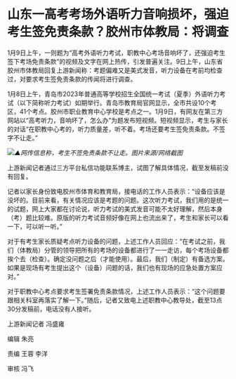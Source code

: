 # 山东一高考考场外语听力音响损坏，强迫考生签免责条款？胶州市体教局：将调查

1月9日上午，一则题为“高考外语听力考试，职教中心考场音响坏了，还强迫考生签下考场免责条款”的视频及文字在网上热传，引发普遍关注。9日上午，山东省胶州市体教局回复上游新闻称：考题偏难又是美式发音，听力设备在考前均检查过，对要求考生签免责条款的传闻将进行调查。

1月8日上午，青岛市2023年普通高等学校招生全国统一考试（夏季）外语听力考试（以下简称听力考试）如期举行。青岛市教育局官网显示，全市共设10个考区，41个考点。胶州市职业教育中心学校是考点之一。1月9日，有网友在第三方网站以“高考听力，音响坏了，怎么办”为题发布短视频。短视频显示，考生与家长的对话“在职教中心考的，听力质量差，听不着。考场还要考生签免责条款。不签字不让走。”

![](https://inews.gtimg.com/newsapp_bt/0/15601638841/1000)_▲网传信息称，考生不签免责条款不让走。图片来源/网络截图_

上游新闻记者通过三方平台私信功能联系博主，试图了解具体情况，截至发稿前没有回复。

记者以家长身份致电胶州市体育和教育局，接电话的工作人员表示：“设备应该是没坏的。目前来看，有关情况应该是考题的问题。这次听力考试，我们用的是统一的试题，网上大家都在讨论说，听力考试的美式发音可能不太好理解，然后本身（考）题比较难。原版的听力考试音频好像在网上也流出来了，考生和家长可以看一下，可以听一听。”

对于有考生家长质疑考点听力设备的问题，上述工作人员回应：“在考试之前，我们（体教局）分管的领导把所有的考场的设备都进行了一一走访，每个考场设备都挨个去（检查）。确定没问题之后（才能使用）。最后，我们（制定）有备选方案。如果是现场有考生提出这个（设备）问题的话，我们也有现场的应急处置方案应对。”

对于职教中心考点要求考生签署免责条款情况，上述工作人员表示：“这个问题要跟相关科室再落实了解一下。”随后，记者又致电上述职教中心教导处，截至13点30分发稿前，电话没有人接听。

上游新闻记者 冯盛雍

编辑 朱亮

责编 王蓉 李洋

审核 冯飞

